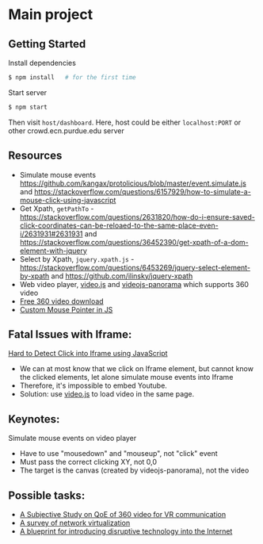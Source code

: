 # Main project

## Getting Started
Install dependencies
```sh
$ npm install   # for the first time
```
Start server
```sh
$ npm start
```
Then visit `host/dashboard`. Here, host could be either `localhost:PORT` or other crowd.ecn.purdue.edu server


## Resources
* Simulate mouse events <https://github.com/kangax/protolicious/blob/master/event.simulate.js> and <https://stackoverflow.com/questions/6157929/how-to-simulate-a-mouse-click-using-javascript>
* Get Xpath, `getPathTo` - <https://stackoverflow.com/questions/2631820/how-do-i-ensure-saved-click-coordinates-can-be-reloaed-to-the-same-place-even-i/2631931#2631931> and <https://stackoverflow.com/questions/36452390/get-xpath-of-a-dom-element-with-jquery>
* Select by Xpath, `jquery.xpath.js` - <https://stackoverflow.com/questions/6453269/jquery-select-element-by-xpath> and <https://github.com/ilinsky/jquery-xpath>
* Web video player, [video.js](https://videojs.com/) and [videojs-panorama](https://github.com/yanwsh/videojs-panorama) which supports 360 video
* [Free 360 video download](https://www.mettle.com/360vr-master-series-free-360-downloads-page/)
* [Custom Mouse Pointer in JS](https://www.youtube.com/watch?v=QyeBCBYXjfw)


## Fatal Issues with Iframe:
[Hard to Detect Click into Iframe using JavaScript](https://stackoverflow.com/questions/2381336/detect-click-into-iframe-using-javascript)
* We can at most know that we click on Iframe element, but cannot know the clicked elements, let alone simulate mouse events into Iframe
* Therefore, it's impossible to embed Youtube.
* Solution: use [video.js](https://videojs.com/) to load video in the same page.

## Keynotes:
Simulate mouse events on video player
* Have to use "mousedown" and "mouseup", not "click" event
* Must pass the correct clicking XY, not 0,0
* The target is the canvas (created by videojs-panorama), not the video


## Possible tasks:
* [A Subjective Study on QoE of 360 video for VR communication](https://ieeexplore.ieee.org/stamp/stamp.jsp?tp=&arnumber=8122249)
* [A survey of network virtualization](https://www.sciencedirect.com/science/article/pii/S1389128609003387)
* [A blueprint for introducing disruptive technology into the Internet](https://dl.acm.org/citation.cfm?id=774772)
